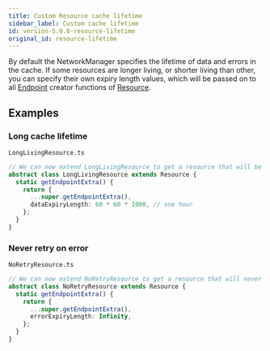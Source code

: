 ```yaml
---
title: Custom Resource cache lifetime
sidebar_label: Custom cache lifetime
id: version-5.0.0-resource-lifetime
original_id: resource-lifetime
---
```


By default the NetworkManager specifies the lifetime of data and errors in the cache.
If some resources are longer living, or shorter living than other, you can specify their own expiry length values,
which will be passed on to all [Endpoint](../api/Endpoint.md) creator functions of [Resource](../api/Resource.md).

## Examples

### Long cache lifetime

`LongLivingResource.ts`

```typescript
// We can now extend LongLivingResource to get a resource that will be cached for one hour
abstract class LongLivingResource extends Resource {
  static getEndpointExtra() {
    return {
      ...super.getEndpointExtra(),
      dataExpiryLength: 60 * 60 * 1000, // one hour
    };
  }
}
```

### Never retry on error

`NoRetryResource.ts`

```typescript
// We can now extend NoRetryResource to get a resource that will never retry on network error
abstract class NoRetryResource extends Resource {
  static getEndpointExtra() {
    return {
      ...super.getEndpointExtra(),
      errorExpiryLength: Infinity,
    };
  }
}
```
